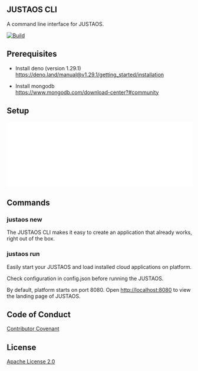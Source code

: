 ## JUSTAOS CLI

A command line interface for JUSTAOS.

[![Build](https://github.com/justaos/cli/workflows/Build/badge.svg)](https://github.com/justaos/cli/actions?workflow=Build)

## Prerequisites

- Install deno (version 1.29.1)\
  https://deno.land/manual@v1.29.1/getting_started/installation

- Install mongodb\
  https://www.mongodb.com/download-center?#community

## Setup

![Set up](resources/setup.svg)

## Commands

### justaos new <project-name>

The JUSTAOS CLI makes it easy to create an application that already works, right
out of the box.


### justaos run

Easily start your JUSTAOS and load installed cloud applications on platform.

Check configuration in config.json before running the JUSTAOS.

By default, platform starts on port 8080. Open
[http://localhost:8080](http://localhost:8080) to view the landing page of
JUSTAOS.

## Code of Conduct

[Contributor Covenant](/CODE_OF_CONDUCT.md)

## License

[Apache License 2.0](/LICENSE)

